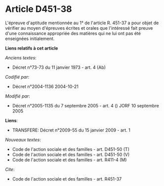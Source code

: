 # Article D451-38

L'épreuve d'aptitude mentionnée au 1° de l'article R. 451-37 a pour objet de vérifier au moyen d'épreuves écrites et orales
que l'intéressé fait preuve d'une connaissance appropriée des matières qui ne lui ont pas été enseignées initialement.

**Liens relatifs à cet article**

_Anciens textes_:

  - Décret n°73-73 du 11 janvier 1973 - art. 4 (Ab)

_Codifié par_:

  - Décret n°2004-1136 2004-10-21

_Modifié par_:

  - Décret n°2005-1135 du 7 septembre 2005 - art. 4 () JORF 10 septembre 2005

**Liens**:

  - TRANSFERE: Décret n°2009-55 du 15 janvier 2009 - art. 1

_Nouveaux textes_:

  - Code de l'action sociale et des familles - art. D451-50 (T)
  - Code de l'action sociale et des familles - art. D451-50 (V)
  - Code de l'action sociale et des familles - art. R411-4 (M)

_Cite_:

  - Code de l'action sociale et des familles - art. R451-37
